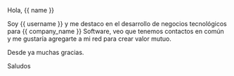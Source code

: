 Hola, {{ name }}

Soy {{ username }} y me destaco en el desarrollo de negocios tecnológicos para {{ company_name }} Software, veo que tenemos contactos en común y me gustaría agregarte a mi red para crear valor mutuo.

Desde ya muchas gracias.

Saludos
